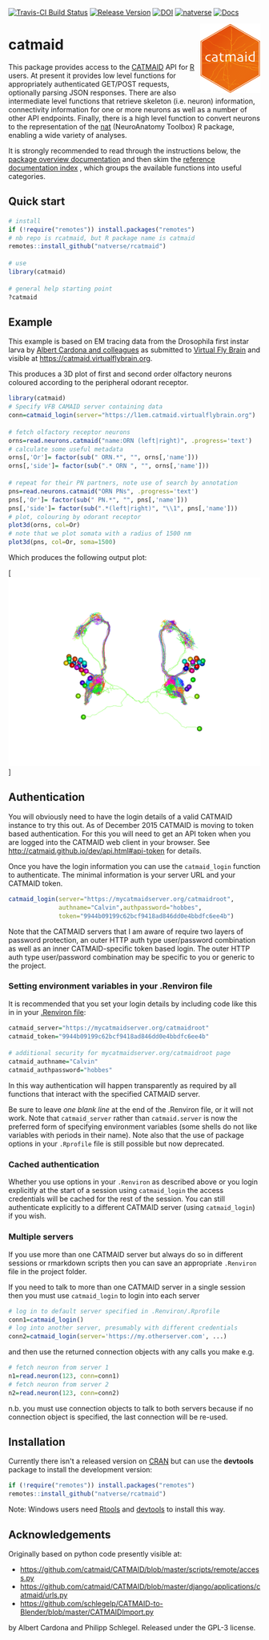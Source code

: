 <!-- badges: start -->
[![Travis-CI Build Status](https://travis-ci.org/natverse/rcatmaid.svg?branch=master)](https://travis-ci.org/natverse/rcatmaid)
[![Release Version](https://img.shields.io/github/release/natverse/rcatmaid.svg)](https://github.com/natverse/rcatmaid/releases/latest) 
[![DOI](https://zenodo.org/badge/25650381.svg)](https://zenodo.org/badge/latestdoi/25650381)
[![natverse](https://img.shields.io/badge/natverse-Part%20of%20the%20natverse-a241b6)](https://natverse.github.io)
[![Docs](https://img.shields.io/badge/docs-100%25-brightgreen.svg)](https://natverse.github.io/rcatmaid/reference/)
<!-- badges: end -->
<img src="man/figures/logo.svg" align="right" height="139" />

# catmaid

This package provides access to the [CATMAID](http://catmaid.org/) API for 
[R](http://r-project.org/) users.  At present it provides low level functions 
for appropriately authenticated GET/POST requests, optionally parsing JSON responses.
There are also intermediate level functions that retrieve skeleton (i.e. neuron) 
information, connectivity information for one or more neurons as well as a number 
of other API endpoints. Finally, there is
a high level function to convert neurons to the representation of the
[nat](https://github.com/jefferis/nat) (NeuroAnatomy Toolbox) R package, enabling
a wide variety of analyses.

It is strongly recommended to read through the instructions below, the [package
overview documentation](http://natverse.github.io/rcatmaid/reference/catmaid-package.html)
and then skim the [reference documentation index](http://natverse.github.io/rcatmaid/reference/)
, which groups the available functions into useful categories.

## Quick start
```r
# install
if (!require("remotes")) install.packages("remotes")
# nb repo is rcatmaid, but R package name is catmaid
remotes::install_github("natverse/rcatmaid")

# use 
library(catmaid)

# general help starting point
?catmaid
```
## Example
This example is based on EM tracing data from the Drosophila first instar larva
by [Albert Cardona and colleagues](https://elifesciences.org/articles/14859) as
submitted to [Virtual Fly Brain](https://virtualflybrain.org) and visible at https://catmaid.virtualflybrain.org.

This produces a 3D plot of first and second order olfactory neurons
coloured according to the peripheral odorant receptor.

```r
library(catmaid)
# Specify VFB CAMAID server containing data
conn=catmaid_login(server="https://l1em.catmaid.virtualflybrain.org")

# fetch olfactory receptor neurons
orns=read.neurons.catmaid("name:ORN (left|right)", .progress='text')
# calculate some useful metadata
orns[,'Or']= factor(sub(" ORN.*", "", orns[,'name']))
orns[,'side']= factor(sub(".* ORN ", "", orns[,'name']))

# repeat for their PN partners, note use of search by annotation
pns=read.neurons.catmaid("ORN PNs", .progress='text')
pns[,'Or']= factor(sub(" PN.*", "", pns[,'name']))
pns[,'side']= factor(sub(".*(left|right)", "\\1", pns[,'name']))
# plot, colouring by odorant receptor
plot3d(orns, col=Or)
# note that we plot somata with a radius of 1500 nm
plot3d(pns, col=Or, soma=1500)
```

Which produces the following output plot:

[![Larval PN](https://github.com/natverse/rcatmaid/raw/master/docs/articles/example-drosophila-larva-olfactory-system_files/figure-html/plot-1.png)]

## Authentication
You will obviously need to have the login details of a valid CATMAID instance to try 
this out. As of December 2015 CATMAID is moving to token based authentication. For this
you will need to get an API token when you are logged into the CATMAID web 
client in your browser. See http://catmaid.github.io/dev/api.html#api-token for
details. 

Once you have the login information you can use the `catmaid_login` function to 
authenticate. The minimal information is your server URL and your CATMAID token.

```r
catmaid_login(server="https://mycatmaidserver.org/catmaidroot",
              authname="Calvin",authpassword="hobbes",
              token="9944b09199c62bcf9418ad846dd0e4bbdfc6ee4b")
```

Note that the CATMAID servers that I am aware of require two layers of password
protection, an outer HTTP auth type user/password combination as well as an inner
CATMAID-specific token based login. The outer HTTP auth type user/password 
combination may be specific to you or generic to the project.

### Setting environment variables in your .Renviron file
It is recommended that you set your login details by including code like 
this in in your [.Renviron file](https://www.rdocumentation.org/packages/base/versions/3.4.0/topics/Startup):

```r
catmaid_server="https://mycatmaidserver.org/catmaidroot"
catmaid_token="9944b09199c62bcf9418ad846dd0e4bbdfc6ee4b"

# additional security for mycatmaidserver.org/catmaidroot page
catmaid_authname="Calvin"
catmaid_authpassword="hobbes"
```

In this way authentication will happen transparently as required by all functions
that interact with the specified CATMAID server.

Be sure to leave *one blank line* at the end of the .Renviron file, or it will not work.
Note that `catmaid_server` rather than `catmaid.server` is now the preferred form
of specifying environment variables (some shells do not like variables with periods in their name).
Note also that the use of package options in your `.Rprofile` file is still possible but now deprecated.

### Cached authentication 
Whether you use options in your `.Renviron` as described above or you login 
explicitly at the start of a session using `catmaid_login` the access credentials 
will be cached for the rest of the session. You can still authenticate explicitly
to a different CATMAID server (using `catmaid_login`) if you wish.

### Multiple servers
If you use more than one CATMAID server but always do so in different sessions
or rmarkdown scripts then you can save an appropriate `.Renviron` file in the 
project folder.

If you need to talk to more than one CATMAID server in a single session then you 
must use `catmaid_login` to login into each server

```r
# log in to default server specified in .Renviron/.Rprofile
conn1=catmaid_login()
# log into another server, presumably with different credentials
conn2=catmaid_login(server='https://my.otherserver.com', ...)
```

and then use the returned connection objects with any calls you make e.g.

```r
# fetch neuron from server 1
n1=read.neuron(123, conn=conn1)
# fetch neuron from server 2
n2=read.neuron(123, conn=conn2)
```
n.b. you must use connection objects to talk to both servers because if no 
connection object is specified, the last connection will be re-used.

## Installation
Currently there isn't a released version on [CRAN](https://cran.r-project.org/)
but can use the **devtools** package to install the development version:

```r
if (!require("remotes")) install.packages("remotes")
remotes::install_github("natverse/rcatmaid")
```

Note: Windows users need [Rtools](https://cran.r-project.org/bin/windows/Rtools/) and
[devtools](https://cran.r-project.org/package=devtools) to install this way.

## Acknowledgements

Originally based on python code presently visible at:

* https://github.com/catmaid/CATMAID/blob/master/scripts/remote/access.py
* https://github.com/catmaid/CATMAID/blob/master/django/applications/catmaid/urls.py
* https://github.com/schlegelp/CATMAID-to-Blender/blob/master/CATMAIDImport.py

by Albert Cardona and Philipp Schlegel. Released under the GPL-3 license.
